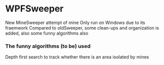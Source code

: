 # WPFSweeper
New MineSweeper attempt of mine
Only run on Windows due to its fraemwork
Compared to oldSweeper, some clean-ups and organization is added, 
also some funny algorithms also

### The funny algorithms (to be) used
Depth first search to track whether there is an area isolated by mines
